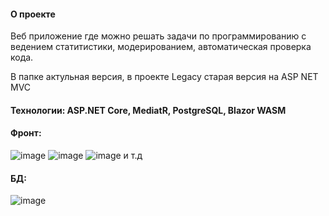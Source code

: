 #### О проекте
Веб приложение где можно решать задачи по программированию с ведением статитистики, модерированием, автоматическая проверка кода.

В папке актульная версия, в проекте Legacy старая версия на ASP NET MVC
#### Технологии: ASP.NET Core, MediatR, PostgreSQL, Blazor WASM
#### Фронт:
![image](https://github.com/user-attachments/assets/da9c5689-68e3-45f1-a340-731be9fa587a)
![image](https://github.com/user-attachments/assets/7b39d18a-434d-457a-8537-bfca67a0417c)
![image](https://github.com/user-attachments/assets/dd058586-5083-480a-9c7b-c3ecf0a08c83)
и т.д
#### БД:
![image](https://github.com/user-attachments/assets/47afff26-4681-4ce8-951b-cda57b2a995a)
